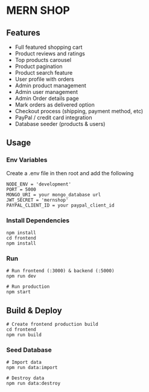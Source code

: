# MERN SHOP

## Features

- Full featured shopping cart
- Product reviews and ratings
- Top products carousel
- Product pagination
- Product search feature
- User profile with orders
- Admin product management
- Admin user management
- Admin Order details page
- Mark orders as delivered option
- Checkout process (shipping, payment method, etc)
- PayPal / credit card integration
- Database seeder (products & users)
  
## Usage

### Env Variables

Create a .env file in then root and add the following

```
NODE_ENV = 'development'
PORT = 5000
MONGO_URI = your mongo_database url
JWT_SECRET = 'mernshop'
PAYPAL_CLIENT_ID = your paypal_client_id
```
### Install Dependencies

```
npm install 
cd frontend 
npm install
```

### Run

```
# Run frontend (:3000) & backend (:5000)
npm run dev

# Run production
npm start

```
## Build & Deploy

```
# Create frontend production build
cd frontend
npm run build
```

### Seed Database

```
# Import data
npm run data:import

# Destroy data
npm run data:destroy
```
